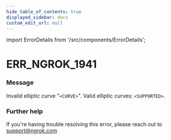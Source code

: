 ```yaml
---
hide_table_of_contents: true
displayed_sidebar: docs
custom_edit_url: null
---
```


import ErrorDetails from '/src/components/ErrorDetails';

# ERR_NGROK_1941

### Message
Invalid elliptic curve "`<CURVE>`". Valid elliptic curves: `<SUPPORTED>`.

### Further help
If you're having trouble resolving this error, please reach out to [support@ngrok.com](mailto:support@ngrok.com?subject=Help%20with%20ERR_NGROK_1941)

<ErrorDetails error='err_ngrok_1941' />
